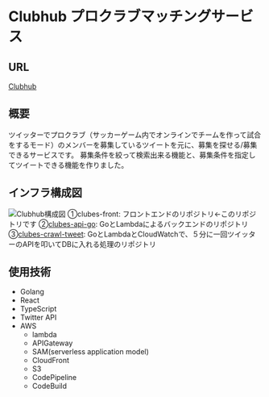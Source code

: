 # Clubhub  プロクラブマッチングサービス

## URL
[Clubhub](https://clubes.ml/)

## 概要
ツイッターでプロクラブ（サッカーゲーム内でオンラインでチームを作って試合をするモード）のメンバーを募集しているツイートを元に、募集を探せる/募集できるサービスです。
募集条件を絞って検索出来る機能と、募集条件を指定してツイートできる機能を作りました。

## インフラ構成図
![Clubhub構成図](https://user-images.githubusercontent.com/43578455/98728555-04c9a300-23dd-11eb-93b6-49ee900b51fe.jpg)
①clubes-front: フロントエンドのリポジトリ←このリポジトリです
②[clubes-api-go](https://github.com/Masamichi-Iimori/clubes-api-lambda): GoとLambdaによるバックエンドのリポジトリ  
③[clubes-crawl-tweet](https://github.com/Masamichi-Iimori/clubes-crawl-tweet): GoとLambdaとCloudWatchで、５分に一回ツイッターのAPIを叩いてDBに入れる処理のリポジトリ  

## 使用技術
- Golang
- React
- TypeScript
- Twitter API
- AWS
  - lambda
  - APIGateway
  - SAM(serverless application model)
  - CloudFront
  - S3
  - CodePipeline
  - CodeBuild
